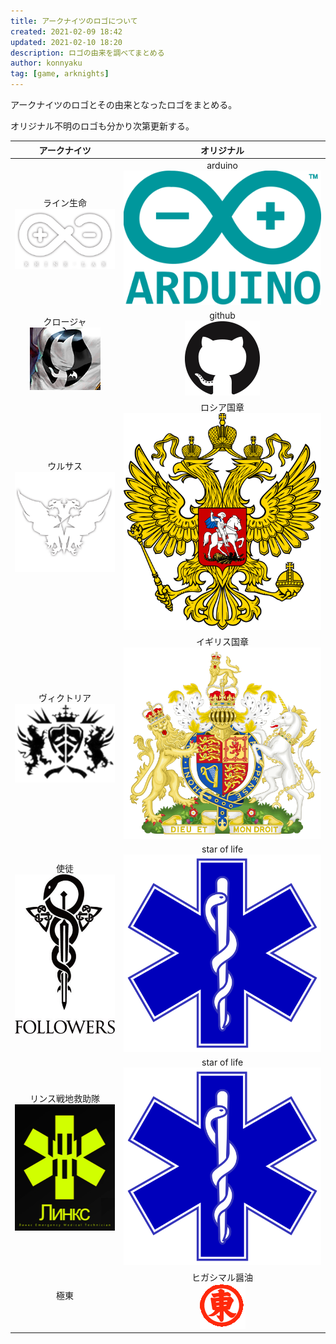 ```yaml
---
title: アークナイツのロゴについて
created: 2021-02-09 18:42
updated: 2021-02-10 18:20
description: ロゴの由来を調べてまとめる
author: konnyaku
tag: [game, arknights]
---
```


アークナイツのロゴとその由来となったロゴをまとめる。

オリジナル不明のロゴも分かり次第更新する。

| アークナイツ | オリジナル |
|:---:|:---:|
|ライン生命 <br/> ![](./rhine_lab.png)| arduino <br/> ![](./arduino.png)|
|クロージャ　<br> ![](./closure.png)| github <br> ![](./github.png)|
|ウルサス <br> ![](./ursus.png)| ロシア国章 <br> ![](./russia.png)|
|ヴィクトリア <br> ![](./victoria.png)|イギリス国章 <br> ![](./uk.png) |
|使徒 <br> ![](./sito.jpeg)|star of life<br>![](./star_of_life.png)|
|リンス戦地救助隊 <br>![](./lynx.png)|star of life<br>![](./star_of_life.png)|
|極東<br>![]()|ヒガシマル醤油<br>![](higasimaru.png)|


